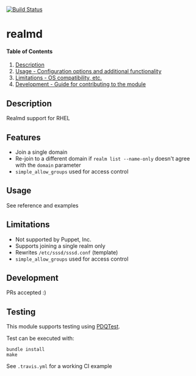 [![Build Status](https://travis-ci.org/GeoffWilliams/puppet-realmd.svg?branch=master)](https://travis-ci.org/GeoffWilliams/puppet-realmd)
# realmd

#### Table of Contents

1. [Description](#description)
1. [Usage - Configuration options and additional functionality](#usage)
1. [Limitations - OS compatibility, etc.](#limitations)
1. [Development - Guide for contributing to the module](#development)

## Description

Realmd support for RHEL

## Features

* Join a single domain
* Re-join to a different domain if `realm list --name-only` doesn't agree with the `domain` parameter
* `simple_allow_groups` used for access control

## Usage
See reference and examples

## Limitations
* Not supported by Puppet, Inc.
* Supports joining a single realm only
* Rewrites `/etc/sssd/sssd.conf` (template)
* `simple_allow_groups` used for access control

## Development

PRs accepted :)

## Testing
This module supports testing using [PDQTest](https://github.com/declarativesystems/pdqtest).


Test can be executed with:

```
bundle install
make
```

See `.travis.yml` for a working CI example
